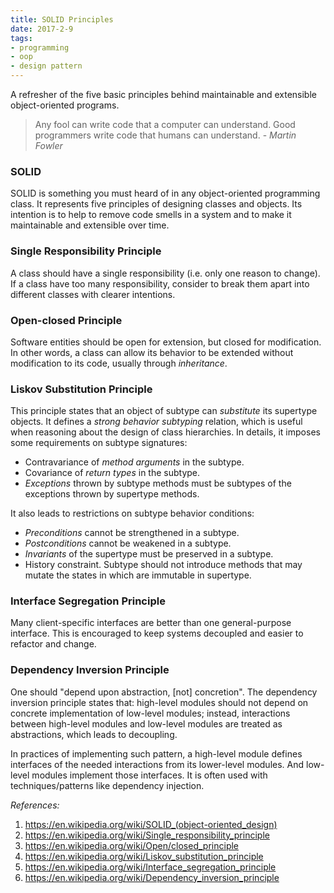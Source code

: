 ```yaml
---
title: SOLID Principles
date: 2017-2-9
tags:
- programming
- oop
- design pattern
---
```


A refresher of the five basic principles behind maintainable and extensible object-oriented programs.

<!-- more -->

> Any fool can write code that a computer can understand. Good programmers write code that humans can understand. - _Martin Fowler_

### SOLID

SOLID is something you must heard of in any object-oriented programming class. It represents five principles of designing classes and objects. Its intention is to help to remove code smells in a system and to make it maintainable and extensible over time.

### Single Responsibility Principle
A class should have a single responsibility (i.e. only one reason to change). If a class have too many responsibility, consider to break them apart into different classes with clearer intentions.

### Open-closed Principle
Software entities should be open for extension, but closed for modification. In other words, a class can allow its behavior to be extended without modification to its code, usually through _inheritance_.

### Liskov Substitution Principle
This principle states that an object of subtype can _substitute_ its supertype objects. It defines a _strong behavior subtyping_ relation, which is useful when reasoning about the design of class hierarchies. In details, it imposes some requirements on subtype signatures:
- Contravariance of _method arguments_ in the subtype.
- Covariance of _return types_ in the subtype.
- _Exceptions_ thrown by subtype methods must be subtypes of the exceptions thrown by supertype methods.

It also leads to restrictions on subtype behavior conditions:
- _Preconditions_ cannot be strengthened in a subtype.
- _Postconditions_ cannot be weakened in a subtype.
- _Invariants_ of the supertype must be preserved in a subtype.
- History constraint. Subtype should not introduce methods that may mutate the states in which are immutable in supertype.

### Interface Segregation Principle
Many client-specific interfaces are better than one general-purpose interface. This is encouraged to keep systems decoupled and easier to refactor and change.

### Dependency Inversion Principle
One should "depend upon abstraction, [not] concretion". The dependency inversion principle states that: high-level modules should not depend on concrete implementation of low-level modules; instead, interactions between high-level modules and low-level modules are treated as abstractions, which leads to decoupling.

In practices of implementing such pattern, a high-level module defines interfaces of the needed interactions from its lower-level modules. And low-level modules implement those interfaces. It is often used with techniques/patterns like dependency injection.


_References:_
1. <https://en.wikipedia.org/wiki/SOLID_(object-oriented_design)>
2. https://en.wikipedia.org/wiki/Single_responsibility_principle
3. https://en.wikipedia.org/wiki/Open/closed_principle
4. https://en.wikipedia.org/wiki/Liskov_substitution_principle
5. https://en.wikipedia.org/wiki/Interface_segregation_principle
6. https://en.wikipedia.org/wiki/Dependency_inversion_principle
